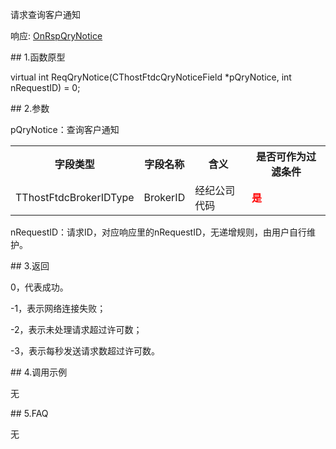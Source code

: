 <p>请求查询客户通知</p>
<p>响应: <a href="../../CTHOSTFTDCTRADERAPI/ONRSPQRYNOTICE/">OnRspQryNotice</a></p>
<span class="anchor" id="6f942e46-87d2-4b49-a3a7-a330400e8ed4"></span>
## 1.函数原型
<p>virtual int ReqQryNotice(CThostFtdcQryNoticeField *pQryNotice, int nRequestID) = 0;</p>
<span class="anchor" id="fdf86217-028c-4e38-aada-c67d3e9e9aaf"></span>
## 2.参数
<p>pQryNotice：查询客户通知</p>
<table><tr><th style="TEXT-ALIGN: center;">字段类型</th><th style="TEXT-ALIGN: center;">字段名称</th><th style="TEXT-ALIGN: center;">含义</th><th style="TEXT-ALIGN: center;">是否可作为过滤条件</th></tr><tr><td style="TEXT-ALIGN: left;">TThostFtdcBrokerIDType</td>
<td style="TEXT-ALIGN: left;">BrokerID</td>
<td style="TEXT-ALIGN: left;">经纪公司代码</td>
<td style="TEXT-ALIGN: left;"><strong><font color="#FF0000">是</font></strong></td>
</tr>
</table>
<p>nRequestID：请求ID，对应响应里的nRequestID，无递增规则，由用户自行维护。</p>
<span class="anchor" id="95e45145-e97b-43ad-9313-2f1a74ee2693"></span>
## 3.返回
<p>0，代表成功。</p>
<p>-1，表示网络连接失败；</p>
<p>-2，表示未处理请求超过许可数；</p>
<p>-3，表示每秒发送请求数超过许可数。</p>
<span class="anchor" id="0bd49c5d-8691-49dd-9c2d-ea494a6bbe3f"></span>
## 4.调用示例
<p>无</p>
<span class="anchor" id="9d34ced6-51d7-4dfd-af5e-febf435fe7c5"></span>
## 5.FAQ
<p>无</p>
